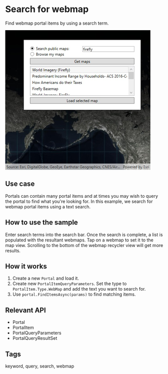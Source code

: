 # Search for webmap

Find webmap portal items by using a search term.

![Image of search for webmap](SearchPortalMaps.jpg)

## Use case

Portals can contain many portal items and at times you may wish to query the portal to find what you're looking for. In this example, we search for webmap portal items using a text search.

## How to use the sample

Enter search terms into the search bar. Once the search is complete, a list is populated with the resultant webmaps. Tap on a webmap to set it to the map view. Scrolling to the bottom of the webmap recycler view will get more results.

## How it works

1. Create a new `Portal` and load it.
2. Create new `PortalItemQueryParameters`. Set the type to `PortalItem.Type.WebMap` and add the text you want to search for.
3. Use `portal.FindItemsAsync(params)` to find matching items.

## Relevant API

* Portal
* PortalItem
* PortalQueryParameters
* PortalQueryResultSet

## Tags

keyword, query, search, webmap